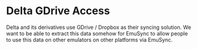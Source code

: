 # Delta GDrive Access
Delta and its derivatives use GDrive / Dropbox as their syncing solution. We want to be able to extract this data somehow for EmuSync to allow people to use this data on other emulators on other platforms via EmuSync. 
